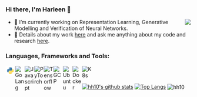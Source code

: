 ### Hi there, I'm Harleen 👋

<img src="https://komarev.com/ghpvc/?username=hh10&color=blue&style=flat-square" align="right" />

- 🔭 I’m currently working on Representation Learning, Generative Modelling and Verification of Neural Networks.
- 💬 Details about my work [here](https://hh10.github.io/) and ask me anything about my code and research [here](https://github.com/hh10/hh10/issues).


### Languages, Frameworks and Tools:
<img align="left" alt="Python" width="26px" src="https://raw.githubusercontent.com/github/explore/80688e429a7d4ef2fca1e82350fe8e3517d3494d/topics/python/python.png" />
<img align="left" alt="GoLang" width="26px" src="https://www.vectorlogo.zone/logos/golang/golang-icon.svg" />
<img align="left" alt="Javascript" width="26px" src="https://www.vectorlogo.zone/logos/javascript/javascript-icon.svg" />
<img align="left" alt="PyTorch" width="26px" src="https://www.vectorlogo.zone/logos/pytorch/pytorch-icon.svg" />
<img align="left" alt="Tensorflow" width="26px" src="https://www.vectorlogo.zone/logos/tensorflow/tensorflow-icon.svg" />
<img align="left" alt="GCP" width="26px" src="https://www.vectorlogo.zone/logos/google_cloud/google_cloud-icon.svg" />
<img align="left" alt="Ubuntu" width="26px" src="https://www.vectorlogo.zone/logos/ubuntu/ubuntu-tile.svg" />
<img align="left" alt="Docker" width="26px" src="https://www.vectorlogo.zone/logos/docker/docker-icon.svg" />
<img align="left" alt="K8s" width="26px" src="https://www.vectorlogo.zone/logos/kubernetes/kubernetes-icon.svg" />

<br />
<br />

[![hh10's github stats](https://github-readme-stats.vercel.app/api?username=hh10&count_private=true&show_icons=true&line_height=21&show_icons=true&theme=vue)](https://github.com/hh10)
[![Top Langs](https://github-readme-stats.vercel.app/api/top-langs/?username=hh10&count_private=true&show_icons=true&layout=compact&theme=vue&langs_count=10)](https://github.com/hh10)
<img align="center" src="https://github-readme-streak-stats.herokuapp.com/?user=hh10&" alt="hh10" />
